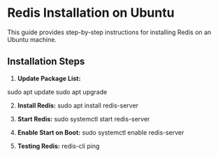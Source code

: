 # Redis Installation on Ubuntu

This guide provides step-by-step instructions for installing Redis on an Ubuntu machine.

## Installation Steps

1. **Update Package List:**

sudo apt update
sudo apt upgrade

2. **Install Redis:**
sudo apt install redis-server

3. **Start Redis:**
sudo systemctl start redis-server

4. **Enable Start on Boot:**
sudo systemctl enable redis-server

5. **Testing Redis:**
redis-cli ping